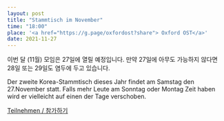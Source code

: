 ```yaml
---
layout: post
title: "Stammtisch im November"
time: "18:00"
place: '<a href="https://g.page/oxfordost?share"> Oxford OST</a>'
date: 2021-11-27
---
```


이번 달 (11월) 모임은 27일에 열릴 예정입니다. 
만약 27일에 아무도 가능하지 않다면 28일 또는 29일도 염두에 두고 있습니다.

Der zweite Korea-Stammtisch dieses Jahr findet am Samstag den 27.November statt. Falls mehr Leute am Sonntag oder Montag Zeit haben wird er vielleicht
auf einen der Tage verschoben.


[Teilnehmen / 참가하기](https://nuudel.digitalcourage.de/lsO8Hex14kohtmk9)

